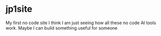 # jp1site
My first no code site I think
I am just seeing how all these no code AI tools work. Maybe I can build something useful for someone
